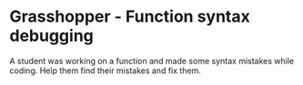 # Grasshopper - Function syntax debugging

A student was working on a function and made some syntax mistakes while coding. Help them find their mistakes and fix them.